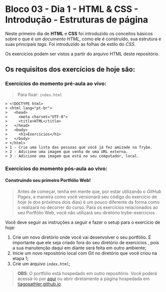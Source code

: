 # Bloco 03 - Dia 1 - HTML & CSS - Introdução - Estruturas de página

Neste primeiro dia de **HTML** e **CSS** foi introduzido os conceitos básicos sobre o que é um *documento HTML*, como ele é construído, sua estrutura e suas principais *tags*. Foi introduzido as folhas de estilo do *CSS*.

Os exercícios podem ser vistos a partir do arquivo HTML deste repositório.

## Os requisitos dos exercícios de hoje são:

### Exercícios do momento pré-aula ao vivo:

> Para fixar: `index.html`
```
> <!DOCTYPE html>
> <html lang="pt-br">
>   <head>
>     <meta charset="UTF-8">
>     <title>HTML</title>
>   </head>
>   <body>
>     <h1>Exercícios</h1>
>   </body>
> </html>
> 1 - Crie uma lista das pessoas que você já fez amizade na Trybe.
> 2 - Adicione uma imagem que venha de uma URL externa.
> 3 - Adicione uma imagem que está no seu computador, local.
```

### Exercícios do momento pós-aula ao vivo:

#### Construindo seu primeiro Portfólio Web!

> Antes de começar, tenha em mente que, por estar utilizando o *GitHub Pages*, a maneira como você versionará seu código do exercício de hoje (e dos próximos dois dias) é um pouco diferente da forma como o realizará no decorrer do curso. Para os exercícios relacionados ao seu Portfólio Web, você não utilizará seu diretório trybe-exercicios .

Você deve seguir as instruções a seguir e fazer o setup para o exercício de hoje:

1. Crie um novo diretório onde você vai desenvolver o seu portfólio. É importante que ele seja criado fora do seu diretório de exercícios , pois a sua manutenção daqui em diante será feita em outro ambiente;
2. Inicie um novo repositório local com Git no diretório que você criou na etapa 1;
3. Crie um arquivo `index.html`;

> **OBS**: O portfólio está hospedado em outro repositório. Você poderá acessá-lo por [aqui](https://github.com/tiagosathler/tiagosathler.github.io) ou abrir diretamente a página hospedada em [tiagosathler.github.io](https://tiagosathler.github.io/).

